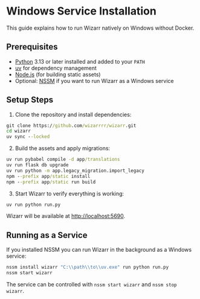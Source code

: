 # Windows Service Installation

This guide explains how to run Wizarr natively on Windows without Docker.

## Prerequisites

- [Python](https://www.python.org/downloads/) 3.13 or later installed and added to your `PATH`
- [uv](https://docs.astral.sh/uv/) for dependency management
- [Node.js](https://nodejs.org/) (for building static assets)
- Optional: [NSSM](https://nssm.cc/) if you want to run Wizarr as a Windows service

## Setup Steps

1. Clone the repository and install dependencies:

```cmd
git clone https://github.com/wizarrrr/wizarr.git
cd wizarr
uv sync --locked
```

2. Build the assets and apply migrations:

```cmd
uv run pybabel compile -d app/translations
uv run flask db upgrade
uv run python -m app.legacy_migration.import_legacy
npm --prefix app/static install
npm --prefix app/static run build
```

3. Start Wizarr to verify everything is working:

```cmd
uv run python run.py
```

Wizarr will be available at <http://localhost:5690>.

## Running as a Service

If you installed NSSM you can run Wizarr in the background as a Windows service:

```cmd
nssm install wizarr "C:\\path\\to\\uv.exe" run python run.py
nssm start wizarr
```

The service can be controlled with `nssm start wizarr` and `nssm stop wizarr`.
